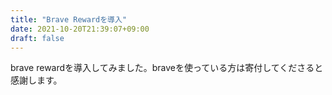 ```yaml
---
title: "Brave Rewardを導入"
date: 2021-10-20T21:39:07+09:00
draft: false
---
```

brave rewardを導入してみました。braveを使っている方は寄付してくださると感謝します。
